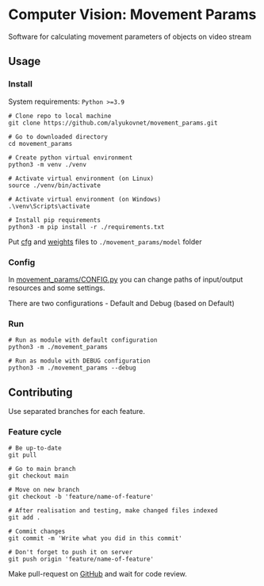 # Computer Vision: Movement Params

Software for calculating movement parameters of objects on video stream

## Usage

### Install

System requirements: 
`Python >=3.9`

```shell
# Clone repo to local machine
git clone https://github.com/alyukovnet/movement_params.git

# Go to downloaded directory
cd movement_params

# Create python virtual environment
python3 -m venv ./venv

# Activate virtual environment (on Linux)
source ./venv/bin/activate

# Activate virtual environment (on Windows)
.\venv\Scripts\activate

# Install pip requirements
python3 -m pip install -r ./requirements.txt
```

Put 
[cfg](https://github.com/AlexeyAB/darknet/releases/download/darknet_yolo_v3_optimal/yolov4.cfg)
and
[weights](https://github.com/AlexeyAB/darknet/releases/download/darknet_yolo_v3_optimal/yolov4.weights)
files to `./movement_params/model` folder

### Config

In [movement_params/CONFIG.py]() you can change paths of input/output 
resources and some settings.

There are two configurations - Default and Debug (based on Default)

### Run

```shell
# Run as module with default configuration
python3 -m ./movement_params

# Run as module with DEBUG configuration
python3 -m ./movement_params --debug
```

## Contributing

Use separated branches for each feature.

### Feature cycle
```shell
# Be up-to-date
git pull

# Go to main branch
git checkout main

# Move on new branch
git checkout -b 'feature/name-of-feature'

# After realisation and testing, make changed files indexed
git add .

# Commit changes
git commit -m 'Write what you did in this commit'

# Don't forget to push it on server
git push origin 'feature/name-of-feature'
```

Make pull-request on
[GitHub](https://github.com/alyukovnet/movement_params/pulls)
and wait for code review.

